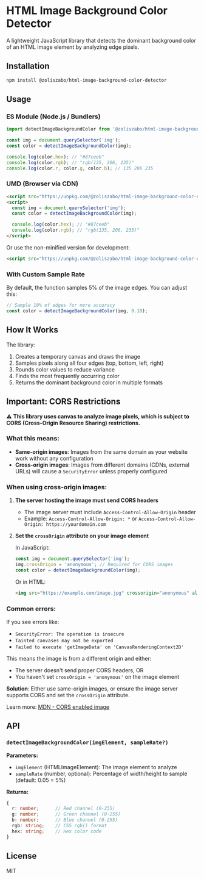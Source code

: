 # HTML Image Background Color Detector

A lightweight JavaScript library that detects the dominant background color of an HTML image element by analyzing edge pixels.

## Installation

```bash
npm install @zoliszabo/html-image-background-color-detector
```

## Usage

### ES Module (Node.js / Bundlers)

```javascript
import detectImageBackgroundColor from '@zoliszabo/html-image-background-color-detector';

const img = document.querySelector('img');
const color = detectImageBackgroundColor(img);

console.log(color.hex); // "#87ceeb"
console.log(color.rgb); // "rgb(135, 206, 235)"
console.log(color.r, color.g, color.b); // 135 206 235
```

### UMD (Browser via CDN)

```html
<script src="https://unpkg.com/@zoliszabo/html-image-background-color-detector/dist/index.umd.min.js"></script>
<script>
  const img = document.querySelector('img');
  const color = detectImageBackgroundColor(img);

  console.log(color.hex); // "#87ceeb"
  console.log(color.rgb); // "rgb(135, 206, 235)"
</script>
```

Or use the non-minified version for development:

```html
<script src="https://unpkg.com/@zoliszabo/html-image-background-color-detector/dist/index.umd.js"></script>
```

### With Custom Sample Rate

By default, the function samples 5% of the image edges. You can adjust this:

```javascript
// Sample 10% of edges for more accuracy
const color = detectImageBackgroundColor(img, 0.10);
```

## How It Works

The library:
1. Creates a temporary canvas and draws the image
2. Samples pixels along all four edges (top, bottom, left, right)
3. Rounds color values to reduce variance
4. Finds the most frequently occurring color
5. Returns the dominant background color in multiple formats

## Important: CORS Restrictions

⚠️ **This library uses canvas to analyze image pixels, which is subject to CORS (Cross-Origin Resource Sharing) restrictions.**

### What this means:

- **Same-origin images**: Images from the same domain as your website work without any configuration
- **Cross-origin images**: Images from different domains (CDNs, external URLs) will cause a `SecurityError` unless properly configured

### When using cross-origin images:

1. **The server hosting the image must send CORS headers**
   - The image server must include `Access-Control-Allow-Origin` header
   - Example: `Access-Control-Allow-Origin: *` or `Access-Control-Allow-Origin: https://yourdomain.com`

2. **Set the `crossOrigin` attribute on your image element**

   In JavaScript:
   ```javascript
   const img = document.querySelector('img');
   img.crossOrigin = 'anonymous'; // Required for CORS images
   const color = detectImageBackgroundColor(img);
   ```

   Or in HTML:
   ```html
   <img src="https://example.com/image.jpg" crossorigin="anonymous" alt="Description">
   ```

### Common errors:

If you see errors like:
- `SecurityError: The operation is insecure`
- `Tainted canvases may not be exported`
- `Failed to execute 'getImageData' on 'CanvasRenderingContext2D'`

This means the image is from a different origin and either:
- The server doesn't send proper CORS headers, OR
- You haven't set `crossOrigin = 'anonymous'` on the image element

**Solution**: Either use same-origin images, or ensure the image server supports CORS and set the `crossOrigin` attribute.

Learn more: [MDN - CORS enabled image](https://developer.mozilla.org/en-US/docs/Web/HTML/How_to/CORS_enabled_image)

## API

### `detectImageBackgroundColor(imgElement, sampleRate?)`

**Parameters:**
- `imgElement` (HTMLImageElement): The image element to analyze
- `sampleRate` (number, optional): Percentage of width/height to sample (default: 0.05 = 5%)

**Returns:**
```typescript
{
  r: number;      // Red channel (0-255)
  g: number;      // Green channel (0-255)
  b: number;      // Blue channel (0-255)
  rgb: string;    // CSS rgb() format
  hex: string;    // Hex color code
}
```

## License

MIT
